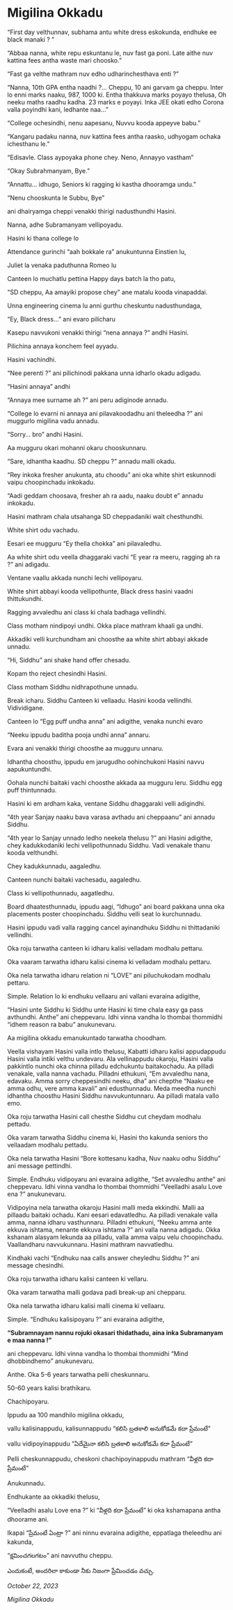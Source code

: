# Migilina Okkadu

“First day velthunnav, subhama antu white dress eskokunda, endhuke ee black manaki ? ”

“Abbaa nanna, white repu eskuntanu le, nuv fast ga poni. Late aithe nuv kattina fees antha waste mari choosko.”

“Fast ga velthe mathram nuv edho udharinchesthava enti ?”

“Nanna, 10th GPA entha naadhi ?… Cheppu, 10 ani garvam ga cheppu. Inter lo enni marks naaku, 987, 1000 ki. Entha thakkuva marks poyayo thelusa, Oh neeku maths raadhu kadha. 23 marks e poyayi. Inka JEE okati edho Corona valla poyindhi kani, ledhante naa…”

“College ochesindhi, nenu aapesanu, Nuvvu kooda appeyve babu.”

“Kangaru padaku nanna, nuv kattina fees antha raasko, udhyogam ochaka ichesthanu le.”

“Edisavle. Class aypoyaka phone chey. Neno, Annayyo vastham”

“Okay Subrahmanyam, Bye.”

“Annattu… idhugo, Seniors ki ragging ki kastha dhooramga undu.”

“Nenu chooskunta le Subbu, Bye”

ani dhairyamga cheppi venakki thirigi nadusthundhi Hasini.

Nanna, adhe Subramanyam vellipoyadu.

Hasini ki thana college lo

Attendance gurinchi “aah bokkale ra” anukuntunna Einstien lu,

Juliet la venaka paduthunna Romeo lu

Canteen lo muchatlu pettina Happy days batch la tho patu,

“SD cheppu, Aa amayiki propose chey” ane matalu kooda vinapaddai.

Unna engineering cinema lu anni gurthu cheskuntu nadusthundaga,

“Ey, Black dress…” ani evaro pilicharu

 Kasepu navvukoni venakki thirigi “nena annaya ?” andhi Hasini.

Pilichina annaya konchem feel ayyadu. 

Hasini vachindhi.

“Nee perenti ?” ani pilichinodi pakkana unna idharlo okadu adigadu.

“Hasini annaya” andhi

“Annaya mee surname ah ?” ani peru adiginode annadu.

“College lo evarni ni annaya ani pilavakoodadhu ani theleedha ?” ani muggurlo migilina vadu annadu.

“Sorry… bro” andhi Hasini.

Aa mugguru okari mohanni okaru chooskunnaru.

“Sare, idhantha kaadhu. SD cheppu ?” annadu malli okadu.

“Rey inkoka fresher anukunta, atu choodu” ani oka white shirt eskunnodi vaipu choopinchadu inkokadu.

“Aadi geddam choosava, fresher ah ra aadu, naaku doubt e” annadu inkokadu.

Hasini mathram chala utsahanga SD cheppadaniki wait chesthundhi.

White shirt odu vachadu.

Eesari ee mugguru “Ey thella chokka” ani pilavaledhu.

Aa white shirt odu veella dhaggaraki vachi “E year ra meeru, ragging ah ra ?” ani adigadu.

Ventane vaallu akkada nunchi lechi vellipoyaru.

White shirt abbayi kooda vellipothunte, Black dress hasini vaadni thittukundhi.

Ragging avvaledhu ani class ki chala badhaga vellindhi.

Class motham nindipoyi undhi. Okka place mathram khaali ga undhi.

Akkadiki velli kurchundham ani choosthe aa white shirt abbayi akkade unnadu.

“Hi, Siddhu” ani shake hand offer chesadu.

Kopam tho reject chesindhi Hasini.

Class motham Siddhu nidhrapothune unnadu.

Break icharu. Siddhu Canteen ki vellaadu. Hasini kooda vellindhi. Vidividigane.

Canteen lo “Egg puff undha anna” ani adigithe, venaka nunchi evaro 

“Neeku ippudu baditha pooja undhi anna” annaru.

Evara ani venakki thirigi choosthe aa mugguru unnaru.

Idhantha choosthu, ippudu em jarugudho oohinchukoni Hasini navvu aapukuntundhi.

Oohala nunchi baitaki vachi choosthe akkada aa mugguru leru. Siddhu egg puff thintunnadu.

Hasini ki em ardham kaka, ventane Siddhu dhaggaraki velli adigindhi.

“4th year Sanjay naaku bava varasa avthadu ani cheppaanu” ani annadu Siddhu.

“4th year lo Sanjay unnado ledho neekela thelusu ?” ani Hasini adigithe, chey kadukkodaniki lechi vellipothunnadu Siddhu. Vadi venakale thanu kooda velthundhi.

Chey kadukkunnadu, aagaledhu.

Canteen nunchi baitaki vachesadu, aagaledhu.

Class ki vellipothunnadu, aagatledhu.

Board dhaatesthunnadu, ippudu aagi, “Idhugo” ani board pakkana unna oka placements poster choopinchadu. Siddhu velli seat lo kurchunnadu.

Hasini ippudu vadi valla ragging cancel ayinandhuku Siddhu ni thittadaniki vellindhi.

Oka roju tarwatha canteen ki idharu kalisi velladam modhalu pettaru.

Oka vaaram tarwatha idharu kalisi cinema ki velladam modhalu pettaru.

Oka nela tarwatha idharu relation ni “LOVE” ani piluchukodam modhalu pettaru.

Simple. Relation lo ki endhuku vellaaru ani vallani evaraina adigithe,

“Hasini unte Siddhu ki Siddhu unte Hasini ki time chala easy ga pass avthundhi. Anthe” ani cheppevaru. Idhi vinna vandha lo thombai thommidhi “idhem reason ra babu” anukunevaru.

Aa migilina okkadu emanukuntado tarwatha choodham.

Veella vishayam Hasini valla intlo thelusu, Kabatti idharu kalisi appudappudu Hasini valla intiki velthu undevaru. Ala vellinappudu okaroju, Hasini valla pakkintlo nunchi oka chinna pilladu edchukuntu baitakochadu. Aa pilladi venakale, valla nanna vachadu. Pilladni ethukuni, “Em avvaledhu nana, edavaku. Amma sorry cheppesindhi neeku, dha” ani chepthe “Naaku ee amma odhu, vere amma kavali” ani edusthunnadu. Meda meedha nunchi idhantha choosthu Hasini Siddhu navvukuntunnaru. Aa pilladi matala vallo emo.

Oka roju tarwatha Hasini call chesthe Siddhu cut cheydam modhalu pettadu.

Oka varam tarwatha Siddhu cinema ki, Hasini tho kakunda seniors tho vellaadam modhalu pettadu.

Oka nela tarwatha Hasini “Bore kottesanu kadha, Nuv naaku odhu Siddhu” ani message pettindhi.

Simple. Endhuku vidipoyaru ani evaraina adigithe, “Set avvaledhu anthe” ani cheppevaru. Idhi vinna vandha lo thombai thommidhi “Veelladhi asalu Love ena ?” anukunevaru.

Vidipoyina nela tarwatha okaroju Hasini malli meda ekkindhi. Malli aa pillaadu baitaki ochadu. Kani eesari edavatledhu. Aa pilladi venakale valla amma, nanna idharu vasthunnaru. Pilladni ethukuni, “Neeku amma ante ekkuva ishtama, nenante ekkuva ishtama ?” ani valla nanna adigadu. Okka kshanam alasyam lekunda aa pilladu, valla amma vaipu velu choopinchadu. Vaallandharu navvukunnaru. Hasini mathram navvatledhu.

Kindhaki vachi “Endhuku naa calls answer cheyledhu Siddhu ?”  ani message chesindhi.

Oka roju tarwatha idharu kalisi canteen ki vellaru.

Oka varam tarwatha malli godava padi break-up ani chepparu.

Oka nela tarwatha idharu kalisi malli cinema ki vellaaru.

Simple. “Endhuku kalisipoyaru ?” ani evaraina adigithe,

**“Subramnayam nannu rojuki okasari thidathadu, aina inka Subramanyam e maa nanna !”** 

ani cheppevaru. Idhi vinna vandha lo thombai thommidhi “Mind dhobbindhemo” anukunevaru.

Anthe. Oka 5-6 years tarwatha pelli cheskunnaru.

50-60 years kalisi brathikaru.

Chachipoyaru.

Ippudu aa 100 mandhilo migilina okkadu,

vallu kalisinappudu, kalisunnappudu “కలిసి బ్రతకాలి అనుకోడమే కదా ప్రేమంటే”

vallu vidipoyinappudu “ఏదేమైనా కలిసి బ్రతకాలి అనుకోడమే కదా ప్రేమంటే”

Pelli cheskunnappudu, cheskoni chachipoyinappudu mathram “వీళ్లది కదా ప్రేమంటే“

Anukunnadu.

Endhukante aa okkadiki thelusu,

“Veelladhi asalu Love ena ?” ki “వీళ్లది కదా ప్రేమంటే” ki oka kshamapana antha dhoorame ani.

Ikapai “ప్రేమంటే ఏంట్రా ?” ani ninnu evaraina adigithe, eppatlaga theleedhu ani kakunda,

“క్షమించగలగటం” ani navvuthu cheppu.

ఎందుకంటే, అందరిలా కాకుండా నీకు నిజంగా ప్రేమించడం వచ్చు.

*October 22, 2023*

*Migilina Okkadu*